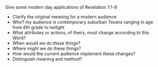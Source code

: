 Give some modern day applications of Revelation 1:1-8
* Clarify the original meaning for a modern audience
* Who?  my audience is contemporary suburban Texans ranging in age from 6th grade to twilight
* What attributes or actions, of theirs, must change according to this Word?
* When would we do these things?
* Where might we do these things?
* How would the current audience implement these changes?
* Distinguish meaning and method?
